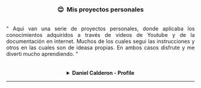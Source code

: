<h3 align='center'> 😊 &nbsp;Mis proyectos personales</h3>
<br />
<div style="display: flex; flex-direction: row; justify-content: space-evenly; text-align:justify">
" Aqui van una serie de proyectos personales, donde aplicaba los conocimientos adquiridos a través de videos de Youtube y de la documentación en internet. Muchos de los cuales segui las instrucciones y otros en las cuales son de ideasa propias. En ambos casos disfrute y me diverti mucho aprendiendo. "
</div>
<br />
<br />
<details><summary align='center'><b>Daniel Calderon - Profile</b></summary>
<p></p>
<p>
Este fue mi primera página de perfil, es un extracto de una página que modifique, me fue muy útil para conocer css, como trabaja y saber usar las variables en css.
</p>
<br />
<div align='center'>
<a href='https://github.com/Kapelu/proyectos-personales' target="_blank"> Github </a>
</div>
</details>

---
